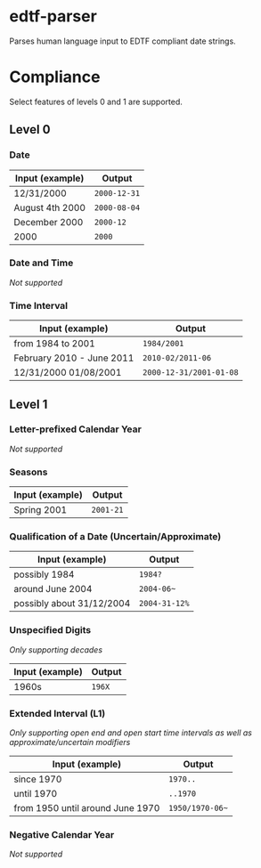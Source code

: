 # edtf-parser

Parses human language input to EDTF compliant date strings.

# Compliance

Select features of levels 0 and 1 are supported.

## Level 0

### Date

| Input (example) | Output       |
|-----------------|--------------|
| 12/31/2000      | `2000-12-31` |
| August 4th 2000 | `2000-08-04` |
| December 2000   | `2000-12`    |
| 2000            | `2000`       |

### Date and Time

*Not supported*

### Time Interval

| Input (example)           | Output                  |
|---------------------------|-------------------------|
| from 1984 to 2001         | `1984/2001`             |
| February 2010 - June 2011 | `2010-02/2011-06`       |
| 12/31/2000 01/08/2001     | `2000-12-31/2001-01-08` |

## Level 1

### Letter-prefixed Calendar Year

*Not supported*

### Seasons

| Input (example) | Output    |
|-----------------|-----------|
| Spring 2001     | `2001-21` |

### Qualification of a Date (Uncertain/Approximate)

| Input (example)           | Output        |
|---------------------------|---------------|
| possibly 1984             | `1984?`       |
| around June 2004          | `2004-06~`    |
| possibly about 31/12/2004 | `2004-31-12%` |

### Unspecified Digits

*Only supporting decades*

| Input (example) | Output |
|-----------------|--------|
| 1960s           | `196X` |

### Extended Interval (L1)

*Only supporting open end and open start time intervals as well as approximate/uncertain modifiers*

| Input (example)                  | Output          |
|----------------------------------|-----------------|
| since 1970                       | `1970..`        |
| until 1970                       | `..1970`        |
| from 1950 until around June 1970 | `1950/1970-06~` |

### Negative Calendar Year

*Not supported*
